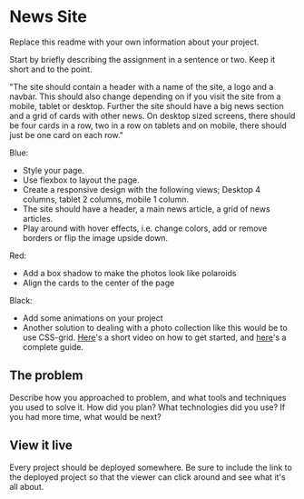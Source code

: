 # News Site

Replace this readme with your own information about your project. 

Start by briefly describing the assignment in a sentence or two. Keep it short and to the point.

"The site should contain a header with a name of the site, a logo and a navbar. This should also change depending on if you visit the site from a mobile, tablet or desktop. Further the site should have a big news section and a grid of cards with other news. On desktop sized screens, there should be four cards in a row, two in a row on tablets and on mobile, there should just be one card on each row."

Blue:
- Style your page.
- Use flexbox to layout the page.
- Create a responsive design with the following views; Desktop 4 columns, tablet 2 columns, mobile 1 column.
- The site should have a header, a main news article, a grid of news articles.
- Play around with hover effects, i.e. change colors, add or remove borders or flip the image upside down.

Red:
- Add a box shadow to make the photos look like polaroids
- Align the cards to the center of the page

Black:
- Add some animations on your project
- Another solution to dealing with a photo collection like this would be to use CSS-grid. [Here](https://www.notion.so/technigo/CSS-grid-95523a2144a3460db7b4e7a2084260d8)'s a short video on how to get started, and [here](https://css-tricks.com/snippets/css/complete-guide-grid/)'s a complete guide.

## The problem

Describe how you approached to problem, and what tools and techniques you used to solve it. How did you plan? What technologies did you use? If you had more time, what would be next?

## View it live
Every project should be deployed somewhere. Be sure to include the link to the deployed project so that the viewer can click around and see what it's all about.
